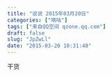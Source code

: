 ```yaml
---
title: "说说 2015年03月20日"
categories: ["嘀咕"]
tags: ["来自QQ空间 qzone.qq.com"]
draft: false
slug: "JpZwLl"
date: "2015-03-20 10:31:48"
---
```


干货
